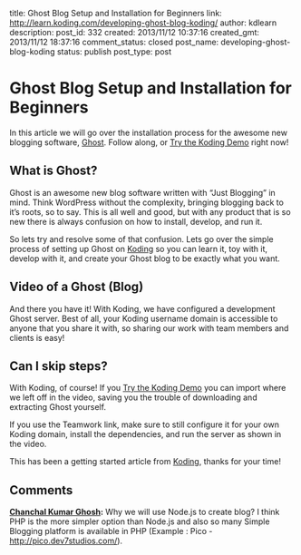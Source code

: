 title: Ghost Blog Setup and Installation for Beginners
link: http://learn.koding.com/developing-ghost-blog-koding/
author: kdlearn
description: 
post_id: 332
created: 2013/11/12 10:37:16
created_gmt: 2013/11/12 18:37:16
comment_status: closed
post_name: developing-ghost-blog-koding
status: publish
post_type: post

# Ghost Blog Setup and Installation for Beginners

In this article we will go over the installation process for the awesome new blogging software, [Ghost](https://ghost.org/). Follow along, or [Try the Koding Demo](https://koding.com/Develop/Teamwork?import=http://goo.gl/Q0jC59) right now!

## What is Ghost?

Ghost is an awesome new blog software written with “Just Blogging” in mind. Think WordPress without the complexity, bringing blogging back to it’s roots, so to say. This is all well and good, but with any product that is so new there is always confusion on how to install, develop, and run it.

So lets try and resolve some of that confusion. Lets go over the simple process of setting up Ghost on [Koding](https://koding.com) so you can learn it, toy with it, develop with it, and create your Ghost blog to be exactly what you want.

## Video of a Ghost (Blog)

And there you have it! With Koding, we have configured a development Ghost server. Best of all, your Koding username domain is accessible to anyone that you share it with, so sharing our work with team members and clients is easy!

## Can I skip steps?

With Koding, of course! If you [Try the Koding Demo](https://koding.com/Develop/Teamwork?import=http://goo.gl/Q0jC59) you can import where we left off in the video, saving you the trouble of downloading and extracting Ghost yourself.

If you use the Teamwork link, make sure to still configure it for your own Koding domain, install the dependencies, and run the server as shown in the video.

This has been a getting started article from [Koding](https://koding.com), thanks for your time!

## Comments

**[Chanchal Kumar Ghosh](#3 "2013-11-12 11:17:00"):** Why we will use Node.js to create blog? I think PHP is the more simpler option than Node.js and also so many Simple Blogging platform is available in PHP (Example : Pico - http://pico.dev7studios.com/).

